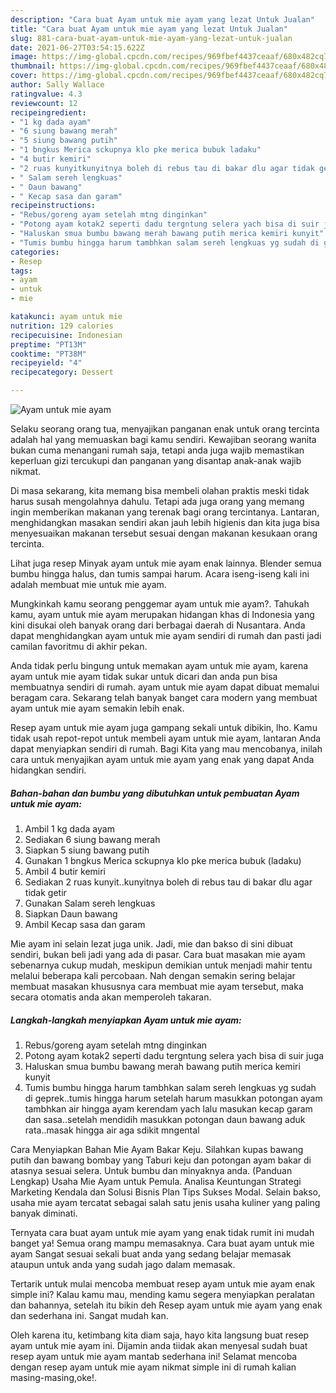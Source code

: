 ```yaml
---
description: "Cara buat Ayam untuk mie ayam yang lezat Untuk Jualan"
title: "Cara buat Ayam untuk mie ayam yang lezat Untuk Jualan"
slug: 881-cara-buat-ayam-untuk-mie-ayam-yang-lezat-untuk-jualan
date: 2021-06-27T03:54:15.622Z
image: https://img-global.cpcdn.com/recipes/969fbef4437ceaaf/680x482cq70/ayam-untuk-mie-ayam-foto-resep-utama.jpg
thumbnail: https://img-global.cpcdn.com/recipes/969fbef4437ceaaf/680x482cq70/ayam-untuk-mie-ayam-foto-resep-utama.jpg
cover: https://img-global.cpcdn.com/recipes/969fbef4437ceaaf/680x482cq70/ayam-untuk-mie-ayam-foto-resep-utama.jpg
author: Sally Wallace
ratingvalue: 4.3
reviewcount: 12
recipeingredient:
- "1 kg dada ayam"
- "6 siung bawang merah"
- "5 siung bawang putih"
- "1 bngkus Merica sckupnya klo pke merica bubuk ladaku"
- "4 butir kemiri"
- "2 ruas kunyitkunyitnya boleh di rebus tau di bakar dlu agar tidak getir"
- " Salam sereh lengkuas"
- " Daun bawang"
- " Kecap sasa dan garam"
recipeinstructions:
- "Rebus/goreng ayam setelah mtng dinginkan"
- "Potong ayam kotak2 seperti dadu tergntung selera yach bisa di suir juga"
- "Haluskan smua bumbu bawang merah bawang putih merica kemiri kunyit"
- "Tumis bumbu hingga harum tambhkan salam sereh lengkuas yg sudah di geprek..tumis hingga harum setelah harum masukkan potongan ayam tambhkan air hingga ayam kerendam yach lalu masukan kecap garam dan sasa..setelah mendidih masukkan potongan daun bawang aduk rata..masak hingga air aga sdikit mngental"
categories:
- Resep
tags:
- ayam
- untuk
- mie

katakunci: ayam untuk mie 
nutrition: 129 calories
recipecuisine: Indonesian
preptime: "PT13M"
cooktime: "PT38M"
recipeyield: "4"
recipecategory: Dessert

---
```



![Ayam untuk mie ayam](https://img-global.cpcdn.com/recipes/969fbef4437ceaaf/680x482cq70/ayam-untuk-mie-ayam-foto-resep-utama.jpg)

Selaku seorang orang tua, menyajikan panganan enak untuk orang tercinta adalah hal yang memuaskan bagi kamu sendiri. Kewajiban seorang  wanita bukan cuma menangani rumah saja, tetapi anda juga wajib memastikan keperluan gizi tercukupi dan panganan yang disantap anak-anak wajib nikmat.

Di masa  sekarang, kita memang bisa membeli olahan praktis meski tidak harus susah mengolahnya dahulu. Tetapi ada juga orang yang memang ingin memberikan makanan yang terenak bagi orang tercintanya. Lantaran, menghidangkan masakan sendiri akan jauh lebih higienis dan kita juga bisa menyesuaikan makanan tersebut sesuai dengan makanan kesukaan orang tercinta. 

Lihat juga resep Minyak ayam untuk mie ayam enak lainnya. Blender semua bumbu hingga halus, dan tumis sampai harum. Acara iseng-iseng kali ini adalah membuat mie untuk mie ayam.

Mungkinkah kamu seorang penggemar ayam untuk mie ayam?. Tahukah kamu, ayam untuk mie ayam merupakan hidangan khas di Indonesia yang kini disukai oleh banyak orang dari berbagai daerah di Nusantara. Anda dapat menghidangkan ayam untuk mie ayam sendiri di rumah dan pasti jadi camilan favoritmu di akhir pekan.

Anda tidak perlu bingung untuk memakan ayam untuk mie ayam, karena ayam untuk mie ayam tidak sukar untuk dicari dan anda pun bisa membuatnya sendiri di rumah. ayam untuk mie ayam dapat dibuat memalui beragam cara. Sekarang telah banyak banget cara modern yang membuat ayam untuk mie ayam semakin lebih enak.

Resep ayam untuk mie ayam juga gampang sekali untuk dibikin, lho. Kamu tidak usah repot-repot untuk membeli ayam untuk mie ayam, lantaran Anda dapat menyiapkan sendiri di rumah. Bagi Kita yang mau mencobanya, inilah cara untuk menyajikan ayam untuk mie ayam yang enak yang dapat Anda hidangkan sendiri.

<!--inarticleads1-->

##### Bahan-bahan dan bumbu yang dibutuhkan untuk pembuatan Ayam untuk mie ayam:

1. Ambil 1 kg dada ayam
1. Sediakan 6 siung bawang merah
1. Siapkan 5 siung bawang putih
1. Gunakan 1 bngkus Merica sckupnya klo pke merica bubuk (ladaku)
1. Ambil 4 butir kemiri
1. Sediakan 2 ruas kunyit..kunyitnya boleh di rebus tau di bakar dlu agar tidak getir
1. Gunakan  Salam sereh lengkuas
1. Siapkan  Daun bawang
1. Ambil  Kecap sasa dan garam


Mie ayam ini selain lezat juga unik. Jadi, mie dan bakso di sini dibuat sendiri, bukan beli jadi yang ada di pasar. Cara buat masakan mie ayam sebenarnya cukup mudah, meskipun demikian untuk menjadi mahir tentu melalui beberapa kali percobaan. Nah dengan semakin sering belajar membuat masakan khususnya cara membuat mie ayam tersebut, maka secara otomatis anda akan memperoleh takaran. 

<!--inarticleads2-->

##### Langkah-langkah menyiapkan Ayam untuk mie ayam:

1. Rebus/goreng ayam setelah mtng dinginkan
1. Potong ayam kotak2 seperti dadu tergntung selera yach bisa di suir juga
1. Haluskan smua bumbu bawang merah bawang putih merica kemiri kunyit
1. Tumis bumbu hingga harum tambhkan salam sereh lengkuas yg sudah di geprek..tumis hingga harum setelah harum masukkan potongan ayam tambhkan air hingga ayam kerendam yach lalu masukan kecap garam dan sasa..setelah mendidih masukkan potongan daun bawang aduk rata..masak hingga air aga sdikit mngental


Cara Menyiapkan Bahan Mie Ayam Bakar Keju. Silahkan kupas bawang putih dan bawang bombay yang Taburi keju dan potongan ayam bakar di atasnya sesuai selera. Untuk bumbu dan minyaknya anda. (Panduan Lengkap) Usaha Mie Ayam untuk Pemula. Analisa Keuntungan Strategi Marketing Kendala dan Solusi Bisnis Plan Tips Sukses Modal. Selain bakso, usaha mie ayam tercatat sebagai salah satu jenis usaha kuliner yang paling banyak diminati. 

Ternyata cara buat ayam untuk mie ayam yang enak tidak rumit ini mudah banget ya! Semua orang mampu memasaknya. Cara buat ayam untuk mie ayam Sangat sesuai sekali buat anda yang sedang belajar memasak ataupun untuk anda yang sudah jago dalam memasak.

Tertarik untuk mulai mencoba membuat resep ayam untuk mie ayam enak simple ini? Kalau kamu mau, mending kamu segera menyiapkan peralatan dan bahannya, setelah itu bikin deh Resep ayam untuk mie ayam yang enak dan sederhana ini. Sangat mudah kan. 

Oleh karena itu, ketimbang kita diam saja, hayo kita langsung buat resep ayam untuk mie ayam ini. Dijamin anda tiidak akan menyesal sudah buat resep ayam untuk mie ayam mantab sederhana ini! Selamat mencoba dengan resep ayam untuk mie ayam nikmat simple ini di rumah kalian masing-masing,oke!.


